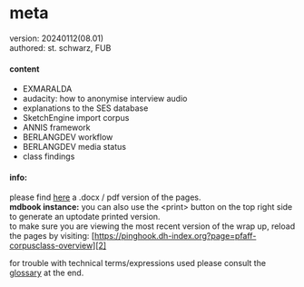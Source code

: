 # meta
version: 20240112(08.01)  
authored: st. schwarz, FUB   
#### content
- EXMARALDA
- audacity: how to anonymise interview audio
- explanations to the SES database
- SketchEngine import corpus
- ANNIS framework
- BERLANGDEV workflow
- BERLANGDEV media status
- class findings

#### info:
please find [here][1] a .docx / pdf version of the pages.  
**mdbook instance:** you can also use the \<print\> button on the top right side to generate an uptodate printed version.  
to make sure you are viewing the most recent version of the wrap up, reload the pages by visiting: [https://pinghook.dh-index.org?page=pfaff-corpusclass-overview][2]  

for trouble with technical terms/expressions used please consult the [glossary][3] at the end.

[1]:	https://box.fu-berlin.de/s/Hr7Fad5bTjSmtKT
[2]:	https://pinghook.dh-index.org?page=pfaff-corpusclass-overview
[3]:	z1_annex.md